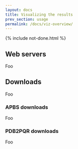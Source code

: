 ```yaml
---
layout: docs
title: Visualizing the results
prev_section: usage
permalink: /docs/viz-overview/
---
```


{% include not-done.html %}

## Web servers

Foo

## Downloads

Foo

### APBS downloads

Foo

### PDB2PQR downloads

Foo